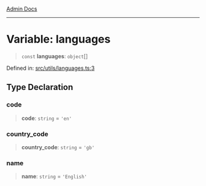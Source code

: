[Admin Docs](/)

---

# Variable: languages

> `const` **languages**: `object`[]

Defined in: [src/utils/languages.ts:3](https://github.com/PalisadoesFoundation/talawa-admin/blob/main/src/utils/languages.ts#L3)

## Type Declaration

### code

> **code**: `string` = `'en'`

### country_code

> **country_code**: `string` = `'gb'`

### name

> **name**: `string` = `'English'`
